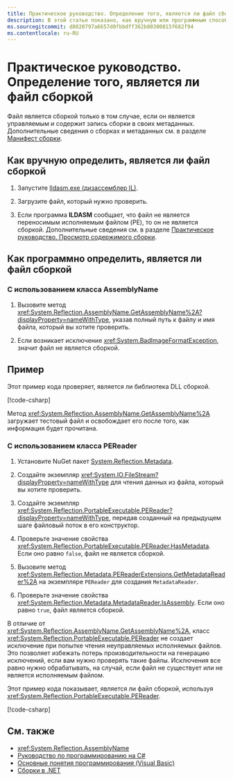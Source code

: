 ```yaml
---
title: Практическое руководство. Определение того, является ли файл сборкой
description: В этой статье показано, как вручную или программным способом определить, является ли файл сборкой .NET.
ms.sourcegitcommit: d8020797a6657d0fbbdff362b80300815f682f94
ms.contentlocale: ru-RU
---
```


# <a name="how-to-determine-if-a-file-is-an-assembly"></a>Практическое руководство. Определение того, является ли файл сборкой

Файл является сборкой только в том случае, если он является управляемым и содержит запись сборки в своих метаданных. Дополнительные сведения о сборках и метаданных см. в разделе [Манифест сборки](manifest.md).  
  
## <a name="how-to-manually-determine-if-a-file-is-an-assembly"></a>Как вручную определить, является ли файл сборкой  
  
1. Запустите [Ildasm.exe (дизассемблер IL)](../../framework/tools/ildasm-exe-il-disassembler.md).  
  
2. Загрузите файл, который нужно проверить.  
  
3. Если программа **ILDASM** сообщает, что файл не является переносимым исполняемым файлом (PE), то он не является сборкой. Дополнительные сведения см. в разделе [Практическое руководство. Просмотр содержимого сборки](view-contents.md).  
  
## <a name="how-to-programmatically-determine-if-a-file-is-an-assembly"></a>Как программно определить, является ли файл сборкой

### С использованием класса AssemblyName
  
1. Вызовите метод <xref:System.Reflection.AssemblyName.GetAssemblyName%2A?displayProperty=nameWithType>, указав полный путь к файлу и имя файла, который вы хотите проверить.  
  
2. Если возникает исключение <xref:System.BadImageFormatException>, значит файл не является сборкой.  
  
## <a name="example"></a>Пример  

Этот пример кода проверяет, является ли библиотека DLL сборкой.  

[!code-csharp[](snippets/identify/csharp/ExampleAssemblyName.cs#AssemblyName)]

Метод <xref:System.Reflection.AssemblyName.GetAssemblyName%2A> загружает тестовый файл и освобождает его после того, как информация будет прочитана.  

### С использованием класса PEReader

1. Установите NuGet пакет [System.Reflection.Metadata](https://www.nuget.org/packages/System.Reflection.Metadata/).

2. Создайте экземпляр <xref:System.IO.FileStream?displayProperty=nameWithType> для чтения данных из файла, который вы хотите проверить.

3. Создайте экземпляр <xref:System.Reflection.PortableExecutable.PEReader?displayProperty=nameWithType>, передав созданный на предыдущем шаге файловый поток в его конструктор.

4. Проверьте значение свойства <xref:System.Reflection.PortableExecutable.PEReader.HasMetadata>. Если оно равно `false`, файл не является сборкой.

5. Вызовите метод <xref:System.Reflection.Metadata.PEReaderExtensions.GetMetadataReader%2A> на экземпляре `PEReader` для создания `MetadataReader`.

6. Проверьте значение свойства <xref:System.Reflection.Metadata.MetadataReader.IsAssembly>. Если оно равно `true`, файл является сборкой.

В отличие от <xref:System.Reflection.AssemblyName.GetAssemblyName%2A>, класс <xref:System.Reflection.PortableExecutable.PEReader> не создает исключение при попытке чтения неуправляемых исполняемых файлов. Это позволяет избежать потерь производительности на генерацию исключений, если вам нужно проверять такие файлы. Исключения все равно нужно обрабатывать, на случай, если файл не существует или не является исполняемым файлом.

Этот пример кода показывает, является ли файл сборкой, используя <xref:System.Reflection.PortableExecutable.PEReader>.

[!code-csharp[](snippets/identify/csharp/ExamplePeReader.cs#PeReader)]

## <a name="see-also"></a>См. также

- <xref:System.Reflection.AssemblyName>
- [Руководство по программированию на C#](../../csharp/programming-guide/index.md)
- [Основные понятия программирования (Visual Basic)](../../visual-basic/programming-guide/concepts/index.md)
- [Сборки в .NET](index.md)
